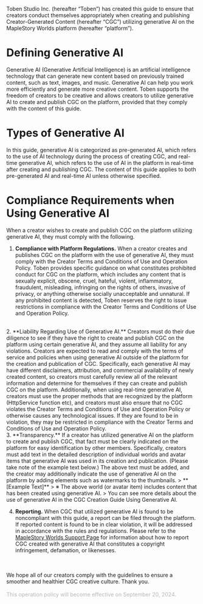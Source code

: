 Toben Studio Inc. (hereafter “Toben”) has created this guide to ensure that creators conduct themselves appropriately when creating and publishing Creator-Generated Content (hereafter “CGC”) utilizing generative AI on the MapleStory Worlds platform (hereafter “platform”). 
 

# Defining Generative AI 
Generative AI (Generative Artificial Intelligence) is an artificial intelligence technology that can generate new content based on previously trained content, such as text, images, and music. Generative AI can help you work more efficiently and generate more creative content. Toben supports the freedom of creators to be creative and allows creators to utilize generative AI to create and publish CGC on the platform, provided that they comply with the content of this guide. 

# Types of Generative AI 
In this guide, generative AI is categorized as pre-generated AI, which refers to the use of AI technology during the process of creating CGC, and real-time generative AI, which refers to the use of AI in the platform in real-time after creating and publishing CGC. The content of this guide applies to both pre-generated AI and real-time AI unless otherwise specified. 

# Compliance Requirements when Using Generative AI 
When a creator wishes to create and publish CGC on the platform utilizing generative AI, they must comply with the following. 

1. **Compliance with Platform Regulations.** When a creator creates and publishes CGC on the platform with the use of generative AI, they must comply with the Creator Terms and Conditions of Use and Operation Policy. Toben provides specific guidance on what constitutes prohibited conduct for CGC on the platform, which includes any content that is sexually explicit, obscene, cruel, hateful, violent, inflammatory, fraudulent, misleading, infringing on the rights of others, invasive of privacy, or anything otherwise socially unacceptable and unnatural. If any prohibited content is detected, Toben reserves the right to issue restrictions in compliance with the Creator Terms and Conditions of Use and Operation Policy. 
 <br>
2. **Liability Regarding Use of Generative AI.** Creators must do their due diligence to see if they have the right to create and publish CGC on the platform using certain generative AI, and they assume all liability for any violations. Creators are expected to read and comply with the terms of service and policies when using generative AI outside of the platform for the creation and publication of CGC. Specifically, each generative AI may have different disclaimers, attribution, and commercial availability of newly created content, so creators must carefully review all of the relevant information and determine for themselves if they can create and publish CGC on the platform. 
Additionally, when using real-time generative AI, creators must use the proper methods that are recognized by the platform (HttpService function etc), and creators must also ensure that no CGC violates the Creator Terms and Conditions of Use and Operation Policy or otherwise causes any technological issues. If they are found to be in violation, they may be restricted in compliance with the Creator Terms and Conditions of Use and Operation Policy. 
 <br>
3. **Transparency.** If a creator has utilized generative AI on the platform to create and publish CGC, that fact must be clearly indicated on the platform for easy identification by other members. Specifically, creators must add text in the detailed description of individual worlds and avatar items that generative AI was used in its creation and publication. (Please take note of the example text below.) The above text must be added, and the creator may additionally indicate the use of generative AI on the platform by adding elements such as watermarks to the thumbnails. 
    > **[Example Text]** 
    > ※ The above world (or avatar item) includes content that has been created using generative AI. 
    > You can see more details about the use of generative AI in the CGC Creation Guide Using Generative AI. 
   
4. **Reporting.** When CGC that utilized generative AI is found to be noncompliant with this guide, a report can be filed through the platform. If reported content is found to be in clear violation, it will be addressed in accordance with the rules and regulations. Please refer to the [MapleStory Worlds Support Page](https://maplestory-worlds.zendesk.com/hc/en-us{"target":"_blank"}) for information about how to report CGC created with generative AI that constitutes a copyright infringement, defamation, or likenesses. 

<br>
<br>We hope all of our creators comply with the guidelines to ensure a smoother and healthier CGC creative culture. Thank you. 
 
<br>
<br>
<span style="color: #b8b8b8">This operation policy will become effective on September 20, 2024.</span>
 